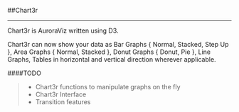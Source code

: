 ##Chart3r
- - -
Chart3r is AuroraViz written using D3.

Chart3r can now show your data as Bar Graphs { Normal, Stacked, Step Up }, Area Graphs { Normal, Stacked }, Donut Graphs { Donut, Pie }, Line Graphs, Tables in horizontal and vertical direction wherever applicable.

####TODO
> - Chart3r functions to manipulate graphs on the fly
> - Chart3r Interface
> - Transition features
>